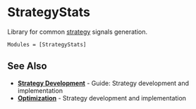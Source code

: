 <!--
category: "strategy-development"
difficulty: "advanced"
topics: [strategy-development]
last_updated: "2025-10-04"
-->

# StrategyStats
Library for common [strategy](../guides/strategy-development.md) signals generation.

```@autodocs
Modules = [StrategyStats]
```



## See Also

- **[Strategy Development](../guides/strategy-development.md)** - Guide: Strategy development and implementation
- **[Optimization](../optimization.md)** - Strategy development and implementation
